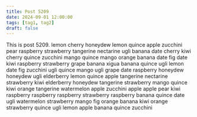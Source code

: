 ```yaml
---
title: Post 5209
date: 2024-09-01 12:00:00
tags: [tag1, tag2]
draft: false
---
```

This is post 5209.
lemon
cherry
honeydew
lemon
quince
apple
zucchini
pear
raspberry
strawberry
tangerine
nectarine
ugli
banana
date
cherry
kiwi
cherry
quince
zucchini
mango
quince
mango
orange
banana
date
fig
date
kiwi
raspberry
strawberry
grape
banana
xigua
banana
quince
ugli
lemon
date
fig
zucchini
ugli
quince
mango
ugli
grape
date
raspberry
honeydew
honeydew
ugli
elderberry
lemon
quince
apple
tangerine
nectarine
strawberry
kiwi
elderberry
honeydew
tangerine
strawberry
mango
quince
kiwi
orange
tangerine
watermelon
apple
zucchini
apple
apple
pear
kiwi
raspberry
raspberry
raspberry
strawberry
raspberry
banana
quince
date
ugli
watermelon
strawberry
mango
fig
orange
banana
kiwi
orange
strawberry
quince
ugli
lemon
apple
banana
quince
zucchini
